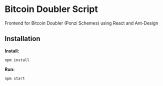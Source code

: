 # Bitcoin Doubler Script 
Frontend for Bitcoin Doubler (Ponzi Schemes) using React and Ant-Design


## Installation

**Install:**

```
npm install
```

**Run:**
```
npm start
```

